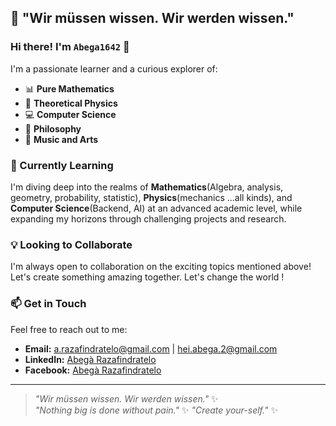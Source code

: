 ## 🧠 "Wir müssen wissen. Wir werden wissen."  

### Hi there! I'm `Abega1642` 👋  

I'm a passionate learner and a curious explorer of:  
- 📊 **Pure Mathematics**  
- 🌌 **Theoretical Physics**  
- 💻 **Computer Science**  
- 📖 **Philosophy**  
- 🎵 **Music and Arts**  

### 🌱 Currently Learning  
I'm diving deep into the realms of **Mathematics**(Algebra, analysis, geometry, probability, statistic), **Physics**(mechanics ...all kinds), and **Computer Science**(Backend, AI) at an advanced academic level, while expanding my horizons through challenging projects and research.  

### 💡 Looking to Collaborate  
I'm always open to collaboration on the exciting topics mentioned above! Let's create something amazing together.
Let's change the world !

### 📫 Get in Touch  
Feel free to reach out to me:  
- **Email:** [a.razafindratelo@gmail.com](mailto:a.razafindratelo@gmail.com) | [hei.abega.2@gmail.com](mailto:hei.abega.2@gmail.com)  
- **LinkedIn:** [Abegà Razafindratelo](https://www.linkedin.com/in/abegà-razafindratelo)
- **Facebook:** [Abegà Razafindratelo](https://www.facebook.com/a.razafindratelo/)

---  
> *"Wir müssen wissen. Wir werden wissen."* ✨  
> *"Nothing big is done without pain."*  ✨
> *"Create your-self."*  ✨
<!---  
Abega1642/Abega1642 is a ✨ special ✨ repository because its `README.md` (this file) appears on your GitHub profile.  
You can click the Preview link to take a look at your changes.  
--->  

